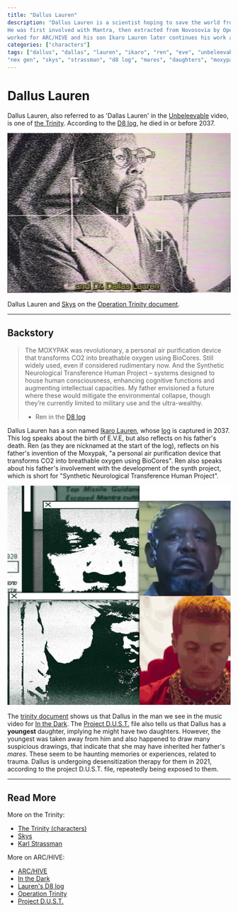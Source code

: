 ```yaml
---
title: "Dallus Lauren"
description: "Dallus Lauren is a scientist hoping to save the world from environmental collapse. 
He was first involved with Mantra, then extracted from Novosovia by Operation Trinity. He later 
worked for ARC/HIVE and his son Ikaro Lauren later continues his work at Nex Gen."
categories: ["characters"]
tags: ["dallus", "dallas", "lauren", "ikaro", "ren", "eve", "unbeleevable", "mantra", "arc/hive", 
"nex gen", "skys", "strassman", "d8 log", "mares", "daughters", "moxypak", "environmental research"]
---
```


# Dallus Lauren

Dallus Lauren, also referred to as 'Dallas Lauren' in the [Unbeleevable](../files/unbeleevable) 
video, is one of [the Trinity](characters#trinity).
According to the [D8 log](../files/lauren_d8_log), he died in or before 2037.

![Dallus 'Dallas' Lauren in Unbeleevable episode 1](../../Resources/files/unbeleevable/gallery/dallus_lauren_unbeleevable.png)

Dallus Lauren and [Skys](skys) on the [Operation Trinity document](../files/trinity_document).

***

## Backstory

> The MOXYPAK was revolutionary, a personal air purification device that transforms CO2 into breathable oxygen using BioCores. Still widely used, even if considered rudimentary now.
And the Synthetic Neurological Transference Human Project – systems designed to house human consciousness, enhancing cognitive functions and augmenting intellectual capacities.
My father envisioned a future where these would mitigate the environmental collapse, though they’re currently limited to military use and the ultra-wealthy.
> 
> - Ren in the [D8 log](../files/lauren_d8_log)

Dallus Lauren has a son named [Ikaro Lauren](ren), whose [log](../files/lauren_d8_log) 
is captured in 2037.
This log speaks about the birth of E.V.E, but also reflects on his father's death.
Ren (as they are nicknamed at the start of the log), reflects on his father's invention of 
the Moxypak, "a personal air purification device that transforms CO2 into breathable oxygen using BioCores". 
Ren also speaks about his father's involvement with the development of the synth project, 
which is short for "Synthetic Neurological Transference Human Project".

![Comparison of photos to Operation Trinity document shot](../../Resources/characters/dallus/dallus_mantraleader.png)

The [trinity document](../files/trinity_document) shows us that Dallus in the man we see 
in the music video for [In the Dark](../music/amo-in-the-dark).
The [Project D.U.S.T.](../files/project_dust) file also tells us that Dallus has a **youngest** daughter, implying 
he might have two daughters.
However, the youngest was taken away from him and also happened to draw many suspicious drawings,
that indicate that she may have inherited her father's *mares*.
These seem to be haunting memories or experiences, related to trauma.
Dallus is undergoing desensitization therapy for them in 2021, according to the 
project D.U.S.T. file, repeatedly being exposed to them.

***

## Read More

More on the Trinity:

- [The Trinity (characters)](characters#trinity)
- [Skys](skys)
- [Karl Strassman](strassman)

More on ARC/HIVE:

- [ARC/HIVE](../lore/archive)
- [In the Dark](../music/amo-in-the-dark)
- [Lauren's D8 log](../files/lauren_d8_log)
- [Operation Trinity](../files/trinity_document)
- [Project D.U.S.T.](../files/project_dust)